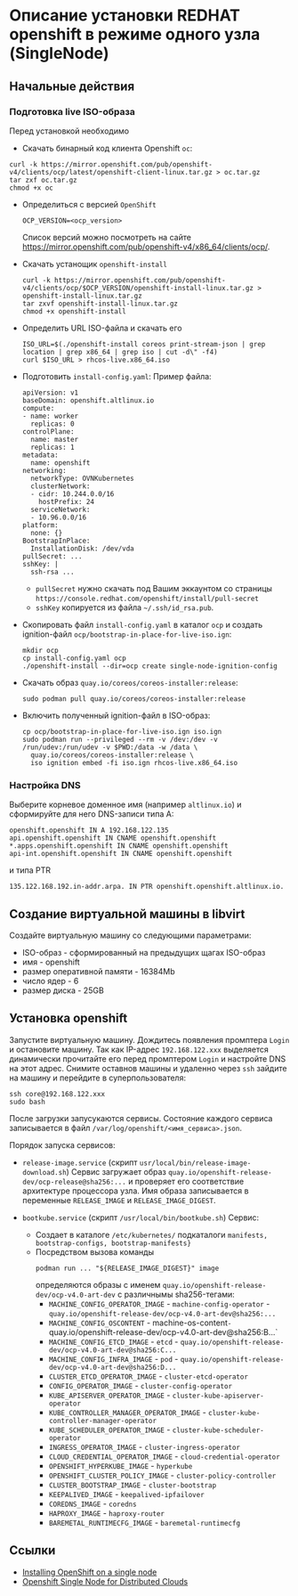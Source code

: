 # Описание установки REDHAT openshift в режиме одного узла (SingleNode)

## Начальные действия

### Подготовка live ISO-образа 

Перед установкой необходимо 
- Скачать бинарный код клиента Openshift `oc`:
 ```
 curl -k https://mirror.openshift.com/pub/openshift-v4/clients/ocp/latest/openshift-client-linux.tar.gz > oc.tar.gz
 tar zxf oc.tar.gz
 chmod +x oc
 ```
 
 - Определиться с версией `OpenShift`
   ```
   OCP_VERSION=<ocp_version> 
   ```
    Список версий можно посмотреть на сайте https://mirror.openshift.com/pub/openshift-v4/x86_64/clients/ocp/.
    
- Скачать устанощик `openshift-install`
  ```
  curl -k https://mirror.openshift.com/pub/openshift-v4/clients/ocp/$OCP_VERSION/openshift-install-linux.tar.gz > openshift-install-linux.tar.gz
  tar zxvf openshift-install-linux.tar.gz
  chmod +x openshift-install
  ```
- Определить URL ISO-файла и скачать его
  ```
  ISO_URL=$(./openshift-install coreos print-stream-json | grep location | grep x86_64 | grep iso | cut -d\" -f4)
  curl $ISO_URL > rhcos-live.x86_64.iso
  ```  
- Подготовить `install-config.yaml`:
  Пример файла:
  ```
  apiVersion: v1
  baseDomain: openshift.altlinux.io
  compute:
  - name: worker
    replicas: 0
  controlPlane:
    name: master
    replicas: 1
  metadata:
    name: openshift
  networking:
    networkType: OVNKubernetes
    clusterNetwork:
    - cidr: 10.244.0.0/16
      hostPrefix: 24
    serviceNetwork:
    - 10.96.0.0/16
  platform:
    none: {}
  BootstrapInPlace:
    InstallationDisk: /dev/vda
  pullSecret: ...
  sshKey: |
    ssh-rsa ...
  ```
    * `pullSecret` нужно скачать под Вашим эккаунтом со страницы `https://console.redhat.com/openshift/install/pull-secret`
    * `sshKey` копируется из файла `~/.ssh/id_rsa.pub`.
- Скопировать файл `install-config.yaml` в каталог `ocp` и создать ignition-файл `ocp/bootstrap-in-place-for-live-iso.ign`:
  ```
  mkdir ocp
  cp install-config.yaml ocp
  ./openshift-install --dir=ocp create single-node-ignition-config
  ```
- Скачать образ `quay.io/coreos/coreos-installer:release`:
  ```
  sudo podman pull quay.io/coreos/coreos-installer:release
  ```
- Включить полученный ignition-файл в ISO-образ:
  ```
  cp ocp/bootstrap-in-place-for-live-iso.ign iso.ign
  sudo podman run --privileged --rm -v /dev:/dev -v /run/udev:/run/udev -v $PWD:/data -w /data \
    quay.io/coreos/coreos-installer:release \
    iso ignition embed -fi iso.ign rhcos-live.x86_64.iso
  ```
### Настройка DNS

Выберите корневое доменное имя (например `altlinux.io`) и сформируйте для него DNS-записи типа A:
```
openshift.openshift IN A 192.168.122.135
api.openshift.openshift IN CNAME openshift.openshift
*.apps.openshift.openshift IN CNAME openshift.openshift
api-int.openshift.openshift IN CNAME openshift.openshift
```
и типа PTR
```
135.122.168.192.in-addr.arpa. IN PTR openshift.openshift.altlinux.io.
```
## Создание виртуальной машины в libvirt

Создайте виртуальную машину со следующими параметрами:
- ISO-образ - сформированный на предыдущих щагах ISO-образ
- имя - openshift
- размер оперативной памяти - 16384Mb
- число ядер - 6
- размер диска - 25GB

## Установка openshift

Запустите виртуальную машину.
Дождитесь появления промптера `Login` и остановите машину.
Так как IP-адрес `192.168.122.xxx` выделяется динамически прочитайте его перед промптером `Login` и настройте DNS на этот адрес.
Снимите оставнов машины и удаленно через `ssh` зайдите на машину и перейдите в суперпользователя:
```
ssh core@192.168.122.xxx
sudo bash
```

После загрузки запусукаются сервисы.
Состояние каждого сервиса записывается в файл
`/var/log/openshift/<имя_сервиса>.json`.

Порядок запуска сервисов:
- `release-image.service` (скрипт `usr/local/bin/release-image-download.sh`)
   Сервис загружает образ `quay.io/openshift-release-dev/ocp-release@sha256:...` и проверяет его соответствие 
   архитектуре процессора узла.
   Имя образа записывается в переменные `RELEASE_IMAGE` и `RELEASE_IMAGE_DIGEST`.

- `bootkube.service` (скрипт `/usr/local/bin/bootkube.sh`)
  Сервис:
  * Создает в каталоге `/etc/kubernetes/` подкаталоги `manifests, bootstrap-configs, bootstrap-manifests}`
  * Посредством вызова команды 
    ```
    podman run ... "${RELEASE_IMAGE_DIGEST}" image
    ```
    определяются образы с именем `quay.io/openshift-release-dev/ocp-v4.0-art-dev` с различнымы sha256-тегами:
    - `MACHINE_CONFIG_OPERATOR_IMAGE` - `machine-config-operator` - `quay.io/openshift-release-dev/ocp-v4.0-art-dev@sha256:...`
    - `MACHINE_CONFIG_OSCONTENT` - machine-os-content` -      `quay.io/openshift-release-dev/ocp-v4.0-art-dev@sha256:B...` 
    - `MACHINE_CONFIG_ETCD_IMAGE` - `etcd` - `quay.io/openshift-release-dev/ocp-v4.0-art-dev@sha256:C...`
    - `MACHINE_CONFIG_INFRA_IMAGE` - `pod` - `quay.io/openshift-release-dev/ocp-v4.0-art-dev@sha256:D...`
    - `CLUSTER_ETCD_OPERATOR_IMAGE` - `cluster-etcd-operator`
    - `CONFIG_OPERATOR_IMAGE` - `cluster-config-operator`
    - `KUBE_APISERVER_OPERATOR_IMAGE` - `cluster-kube-apiserver-operator`
    - `KUBE_CONTROLLER_MANAGER_OPERATOR_IMAGE` - `cluster-kube-controller-manager-operator`
    - `KUBE_SCHEDULER_OPERATOR_IMAGE` - `cluster-kube-scheduler-operator`
    - `INGRESS_OPERATOR_IMAGE` - `cluster-ingress-operator`
    - `CLOUD_CREDENTIAL_OPERATOR_IMAGE` - `cloud-credential-operator`
    - `OPENSHIFT_HYPERKUBE_IMAGE` - `hyperkube`
    - `OPENSHIFT_CLUSTER_POLICY_IMAGE` - `cluster-policy-controller`
    - `CLUSTER_BOOTSTRAP_IMAGE` - `cluster-bootstrap`
    - `KEEPALIVED_IMAGE` - `keepalived-ipfailover`
    - `COREDNS_IMAGE` - `coredns`
    - `HAPROXY_IMAGE` - `haproxy-router`
    - `BAREMETAL_RUNTIMECFG_IMAGE` - `baremetal-runtimecfg`





## Ссылки

- [Installing OpenShift on a single node ](https://docs.openshift.com/container-platform/4.9/installing/installing_sno/install-sno-installing-sno.html)
- [Openshift Single Node for Distributed Clouds](https://medium.com/codex/openshift-single-node-for-distributed-clouds-582f84022bd0)
